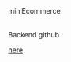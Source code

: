 <div> miniEcommerce </div><br>
<p>Backend github : </p>
<a href="https://github.com/GGameover-AI/miniEcommerce-Backend">here</a>
